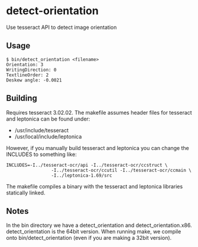 detect-orientation
==================

Use tesseract API to detect image orientation

## Usage

```
$ bin/detect_orientation <filename>
Orientation: 3
WritingDirection: 0
TextlineOrder: 2
Deskew angle: -0.0021
```

## Building

Requires tesseract 3.02.02. The makefile assumes header files for tesseract and
leptonica can be found under:

* /usr/include/tesseract
* /usr/local/include/leptonica

However, if you manually build tesseract and leptonica you can change the
INCLUDES to something like:

```
INCLUDES=-I../tesseract-ocr/api -I../tesseract-ocr/ccstruct \
				 -I../tesseract-ocr/ccutil -I../tesseract-ocr/ccmain \
				 -I../leptonica-1.69/src
```

The makefile compiles a binary with the tesseract and leptonica libraries
statically linked.

## Notes

In the bin directory we have a detect_orientation and detect_orientation.x86.
detect_orientation is the 64bit version. When running make, we compile onto
bin/detect_orientation (even if you are making a 32bit version).
